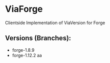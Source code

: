 # ViaForge
Clientside Implementation of ViaVersion for Forge

## Versions (Branches):
- forge-1.8.9
- forge-1.12.2
aa
